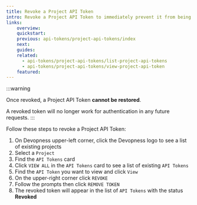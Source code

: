 ```yaml
---
title: Revoke a Project API Token
intro: Revoke a Project API Token to immediately prevent it from being used for future requests.
links:
    overview:
    quickstart:
    previous: api-tokens/project-api-tokens/index
    next:
    guides:
    related:
      - api-tokens/project-api-tokens/list-project-api-tokens
      - api-tokens/project-api-tokens/view-project-api-token
    featured:
---
```


:::warning

Once revoked, a Project API Token **cannot be restored**.

A revoked token will no longer work for authentication in any future requests.
:::

Follow these steps to revoke a Project API Token:

1. On Devopness upper-left corner, click the Devopness logo to see a list of existing projects
2. Select a `Project`
3. Find the `API Tokens` card
4. Click `VIEW ALL` in the `API Tokens` card to see a list of existing `API Tokens`
5. Find the `API Token` you want to view and click `View`
6. On the upper-right corner click `REVOKE`
7. Follow the prompts then click `REMOVE TOKEN`
8. The revoked token will appear in the list of `API Tokens` with the status **Revoked**
